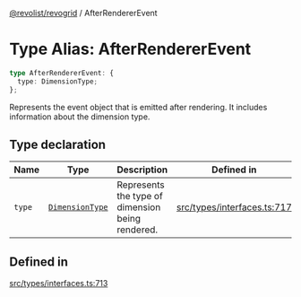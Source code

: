 [@revolist/revogrid](README.md) / AfterRendererEvent

# Type Alias: AfterRendererEvent

```ts
type AfterRendererEvent: {
  type: DimensionType;
};
```

Represents the event object that is emitted after rendering.
It includes information about the dimension type.

## Type declaration

| Name | Type | Description | Defined in |
| ------ | ------ | ------ | ------ |
| `type` | [`DimensionType`](TypeAlias.DimensionType.md) | Represents the type of dimension being rendered. | [src/types/interfaces.ts:717](https://github.com/revolist/revogrid/blob/2f44a261094fb5584023b62ddfd589facc70cf92/src/types/interfaces.ts#L717) |

## Defined in

[src/types/interfaces.ts:713](https://github.com/revolist/revogrid/blob/2f44a261094fb5584023b62ddfd589facc70cf92/src/types/interfaces.ts#L713)
